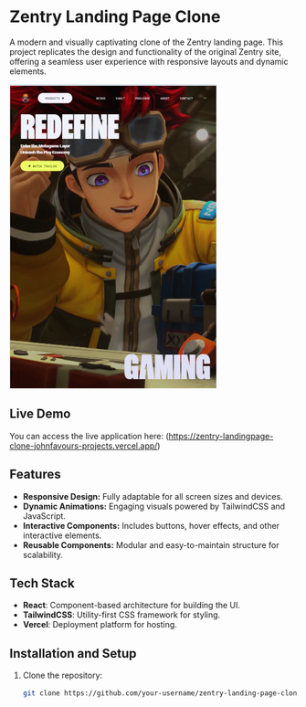 # Zentry Landing Page Clone

A modern and visually captivating clone of the Zentry landing page. This project replicates the design and functionality of the original Zentry site, offering a seamless user experience with responsive layouts and dynamic elements.

![Zentry Landing Page](./public/img/zentry.png)

## Live Demo

You can access the live application here: (https://zentry-landingpage-clone-johnfavours-projects.vercel.app/)

## Features
- **Responsive Design:** Fully adaptable for all screen sizes and devices.
- **Dynamic Animations:** Engaging visuals powered by TailwindCSS and JavaScript.
- **Interactive Components:** Includes buttons, hover effects, and other interactive elements.
- **Reusable Components:** Modular and easy-to-maintain structure for scalability.

## Tech Stack
- **React**: Component-based architecture for building the UI.
- **TailwindCSS**: Utility-first CSS framework for styling.
- **Vercel**: Deployment platform for hosting.

## Installation and Setup
1. Clone the repository:
   ```bash
   git clone https://github.com/your-username/zentry-landing-page-clone.git
